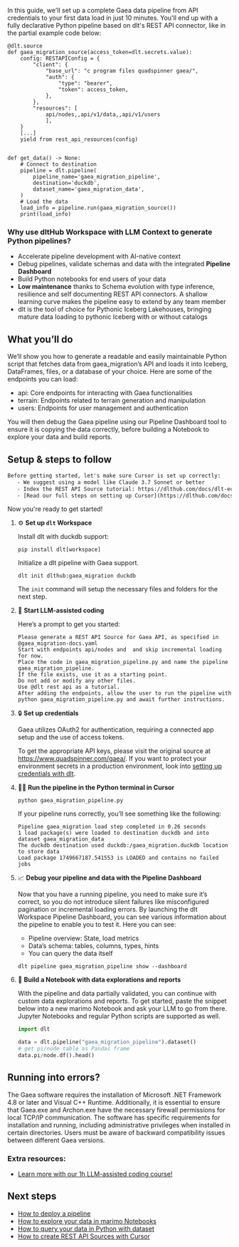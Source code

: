 In this guide, we'll set up a complete Gaea data pipeline from API credentials to your first data load in just 10 minutes. You'll end up with a fully declarative Python pipeline based on dlt's REST API connector, like in the partial example code below:

```python-outcome
@dlt.source
def gaea_migration_source(access_token=dlt.secrets.value):
    config: RESTAPIConfig = {
        "client": {
            "base_url": "c program files quadspinner gaea/",
            "auth": {
                "type": "bearer",
                "token": access_token,
            },
        },
        "resources": [
            api/nodes,,api/v1/data,,api/v1/users
            ],
    }
    [...]
    yield from rest_api_resources(config)


def get_data() -> None:
    # Connect to destination
    pipeline = dlt.pipeline(
        pipeline_name='gaea_migration_pipeline',
        destination='duckdb',
        dataset_name='gaea_migration_data', 
    )
    # Load the data
    load_info = pipeline.run(gaea_migration_source())
    print(load_info) 
```

### Why use dltHub Workspace with LLM Context to generate Python pipelines?

- Accelerate pipeline development with AI-native context
- Debug pipelines, validate schemas and data with the integrated **Pipeline Dashboard**
- Build Python notebooks for end users of your data
- **Low maintenance** thanks to Schema evolution with type inference, resilience and self documenting REST API connectors. A shallow learning curve makes the pipeline easy to extend by any team member
- dlt is the tool of choice for Pythonic Iceberg Lakehouses, bringing mature data loading to pythonic Iceberg with or without catalogs

## What you’ll do

We’ll show you how to generate a readable and easily maintainable Python script that fetches data from gaea_migration’s API and loads it into Iceberg, DataFrames, files, or a database of your choice. Here are some of the endpoints you can load:

- api: Core endpoints for interacting with Gaea functionalities
- terrain: Endpoints related to terrain generation and manipulation
- users: Endpoints for user management and authentication

You will then debug the Gaea pipeline using our Pipeline Dashboard tool to ensure it is copying the data correctly, before building a Notebook to explore your data and build reports.

## Setup & steps to follow

```default
Before getting started, let's make sure Cursor is set up correctly:
   - We suggest using a model like Claude 3.7 Sonnet or better
   - Index the REST API Source tutorial: https://dlthub.com/docs/dlt-ecosystem/verified-sources/rest_api/ and add it to context as **@dlt rest api**
   - [Read our full steps on setting up Cursor](https://dlthub.com/docs/dlt-ecosystem/llm-tooling/cursor-restapi#23-configuring-cursor-with-documentation)
```

Now you're ready to get started!

1. ⚙️ **Set up `dlt` Workspace**
    
    Install dlt with duckdb support:
    ```shell
    pip install dlt[workspace]
    ```

    Initialize a dlt pipeline with Gaea support.
    ```shell
    dlt init dlthub:gaea_migration duckdb
    ```

    The `init` command will setup the necessary files and folders for the next step.
    
2. 🤠 **Start LLM-assisted coding**
    
    Here’s a prompt to get you started:
    
    ```prompt
    Please generate a REST API Source for Gaea API, as specified in @gaea_migration-docs.yaml 
    Start with endpoints api/nodes and  and skip incremental loading for now. 
    Place the code in gaea_migration_pipeline.py and name the pipeline gaea_migration_pipeline. 
    If the file exists, use it as a starting point. 
    Do not add or modify any other files. 
    Use @dlt rest api as a tutorial. 
    After adding the endpoints, allow the user to run the pipeline with python gaea_migration_pipeline.py and await further instructions.
    ```

    
3. 🔒 **Set up credentials** 
    
    Gaea utilizes OAuth2 for authentication, requiring a connected app setup and the use of access tokens.
    
    To get the appropriate API keys, please visit the original source at https://www.quadspinner.com/gaea/.
    If you want to protect your environment secrets in a production environment, look into [setting up credentials with dlt](https://dlthub.com/docs/walkthroughs/add_credentials).
    
4. 🏃‍♀️ **Run the pipeline in the Python terminal in Cursor**
    
    ```shell
    python gaea_migration_pipeline.py
    ```
    
    If your pipeline runs correctly, you’ll see something like the following:
    
    ```shell
    Pipeline gaea_migration load step completed in 0.26 seconds
    1 load package(s) were loaded to destination duckdb and into dataset gaea_migration_data
    The duckdb destination used duckdb:/gaea_migration.duckdb location to store data
    Load package 1749667187.541553 is LOADED and contains no failed jobs
    ```
    
5. 📈 **Debug your pipeline and data with the Pipeline Dashboard**

    Now that you have a running pipeline, you need to make sure it’s correct, so you do not introduce silent failures like misconfigured pagination or incremental loading errors. By launching the dlt Workspace Pipeline Dashboard, you can see various information about the pipeline to enable you to test it. Here you can see:
    - Pipeline overview: State, load metrics
    - Data’s schema: tables, columns, types, hints
    - You can query the data itself
    
    ```shell
    dlt pipeline gaea_migration_pipeline show --dashboard
    ```
    
6. 🐍 **Build a Notebook with data explorations and reports**

    With the pipeline and data partially validated, you can continue with custom data explorations and reports. To get started, paste the snippet below into a new marimo Notebook and ask your LLM to go from there. Jupyter Notebooks and regular Python scripts are supported as well.

    
    ```python
    import dlt

   data = dlt.pipeline("gaea_migration_pipeline").dataset()
   # get pi/node table as Pandas frame
   data.pi/node.df().head()
    ```

## Running into errors?

The Gaea software requires the installation of Microsoft .NET Framework 4.8 or later and Visual C++ Runtime. Additionally, it is essential to ensure that Gaea.exe and Archon.exe have the necessary firewall permissions for local TCP/IP communication. The software has specific requirements for installation and running, including administrative privileges when installed in certain directories. Users must be aware of backward compatibility issues between different Gaea versions.

### Extra resources:

- [Learn more with our 1h LLM-assisted coding course!](https://www.youtube.com/watch?v=GGid70rnJuM)

## Next steps

- [How to deploy a pipeline](https://dlthub.com/docs/walkthroughs/deploy-a-pipeline)
- [How to explore your data in marimo Notebooks](https://dlthub.com/docs/general-usage/dataset-access/marimo)
- [How to query your data in Python with dataset](https://dlthub.com/docs/general-usage/dataset-access/dataset)
- [How to create REST API Sources with Cursor](https://dlthub.com/docs/dlt-ecosystem/llm-tooling/cursor-restapi)